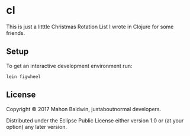 # cl

This is just a litttle Christmas Rotation List I wrote in Clojure for some friends.


## Setup

To get an interactive development environment run:

    lein figwheel

## License

Copyright © 2017 Mahon Baldwin, justaboutnormal developers.

Distributed under the Eclipse Public License either version 1.0 or (at your option) any later version.
